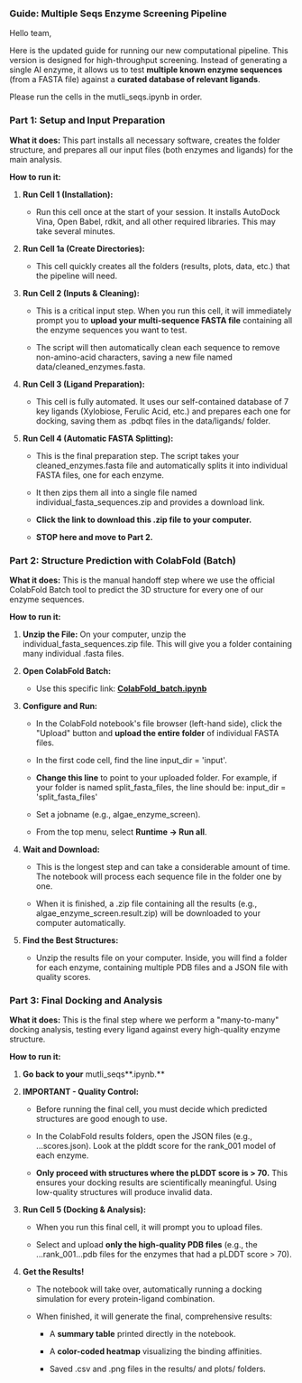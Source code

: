 ### **Guide: Multiple Seqs Enzyme Screening Pipeline**

Hello team,

Here is the updated guide for running our new computational pipeline. This version is designed for high-throughput screening. Instead of generating a single AI enzyme, it allows us to test **multiple known enzyme sequences** (from a FASTA file) against a **curated database of relevant ligands**.

Please run the cells in the mutli\_seqs.ipynb in order.

### **Part 1: Setup and Input Preparation**

**What it does:** This part installs all necessary software, creates the folder structure, and prepares all our input files (both enzymes and ligands) for the main analysis.

**How to run it:**

1.  **Run Cell 1 (Installation):**
    
    *   Run this cell once at the start of your session. It installs AutoDock Vina, Open Babel, rdkit, and all other required libraries. This may take several minutes.
        
2.  **Run Cell 1a (Create Directories):**
    
    *   This cell quickly creates all the folders (results, plots, data, etc.) that the pipeline will need.
        
3.  **Run Cell 2 (Inputs & Cleaning):**
    
    *   This is a critical input step. When you run this cell, it will immediately prompt you to **upload your multi-sequence FASTA file** containing all the enzyme sequences you want to test.
        
    *   The script will then automatically clean each sequence to remove non-amino-acid characters, saving a new file named data/cleaned\_enzymes.fasta.
        
4.  **Run Cell 3 (Ligand Preparation):**
    
    *   This cell is fully automated. It uses our self-contained database of 7 key ligands (Xylobiose, Ferulic Acid, etc.) and prepares each one for docking, saving them as .pdbqt files in the data/ligands/ folder.
        
5.  **Run Cell 4 (Automatic FASTA Splitting):**
    
    *   This is the final preparation step. The script takes your cleaned\_enzymes.fasta file and automatically splits it into individual FASTA files, one for each enzyme.
        
    *   It then zips them all into a single file named individual\_fasta\_sequences.zip and provides a download link.
        
    *   **Click the link to download this .zip file to your computer.**
        
    *   **STOP here and move to Part 2.**
        

### **Part 2: Structure Prediction with ColabFold (Batch)**

**What it does:** This is the manual handoff step where we use the official ColabFold Batch tool to predict the 3D structure for every one of our enzyme sequences.

**How to run it:**

1.  **Unzip the File:** On your computer, unzip the individual\_fasta\_sequences.zip file. This will give you a folder containing many individual .fasta files.
    
2.  **Open ColabFold Batch:**
    
    *   Use this specific link: [**ColabFold\_batch.ipynb**](https://www.google.com/url?sa=E&q=https://colab.research.google.com/github/sokrypton/ColabFold/blob/main/ColabFold_batch.ipynb)
        
3.  **Configure and Run:**
    
    *   In the ColabFold notebook's file browser (left-hand side), click the "Upload" button and **upload the entire folder** of individual FASTA files.
        
    *   In the first code cell, find the line input\_dir = 'input'.
        
    *   **Change this line** to point to your uploaded folder. For example, if your folder is named split\_fasta\_files, the line should be: input\_dir = 'split\_fasta\_files'
        
    *   Set a jobname (e.g., algae\_enzyme\_screen).
        
    *   From the top menu, select **Runtime -> Run all**.
        
4.  **Wait and Download:**
    
    *   This is the longest step and can take a considerable amount of time. The notebook will process each sequence file in the folder one by one.
        
    *   When it is finished, a .zip file containing all the results (e.g., algae\_enzyme\_screen.result.zip) will be downloaded to your computer automatically.
        
5.  **Find the Best Structures:**
    
    *   Unzip the results file on your computer. Inside, you will find a folder for each enzyme, containing multiple PDB files and a JSON file with quality scores.
        

### **Part 3: Final Docking and Analysis**

**What it does:** This is the final step where we perform a "many-to-many" docking analysis, testing every ligand against every high-quality enzyme structure.

**How to run it:**

1.  **Go back to your** mutli\_seqs**.ipynb.**
    
2.  **IMPORTANT - Quality Control:**
    
    *   Before running the final cell, you must decide which predicted structures are good enough to use.
        
    *   In the ColabFold results folders, open the JSON files (e.g., ...scores.json). Look at the plddt score for the rank\_001 model of each enzyme.
        
    *   **Only proceed with structures where the pLDDT score is > 70.** This ensures your docking results are scientifically meaningful. Using low-quality structures will produce invalid data.
        
3.  **Run Cell 5 (Docking & Analysis):**
    
    *   When you run this final cell, it will prompt you to upload files.
        
    *   Select and upload **only the high-quality PDB files** (e.g., the ...rank\_001...pdb files for the enzymes that had a pLDDT score > 70).
        
4.  **Get the Results!**
    
    *   The notebook will take over, automatically running a docking simulation for every protein-ligand combination.
        
    *   When finished, it will generate the final, comprehensive results:
        
        *   A **summary table** printed directly in the notebook.
            
        *   A **color-coded heatmap** visualizing the binding affinities.
            
        *   Saved .csv and .png files in the results/ and plots/ folders.